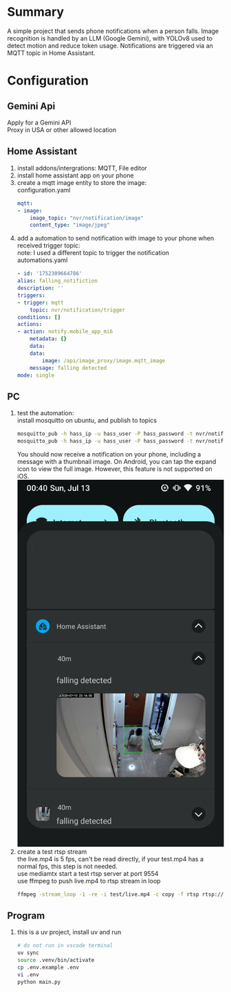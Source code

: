 # Summary
A simple project that sends phone notifications when a person falls. Image recognition is handled by an LLM (Google Gemini), with YOLOv8 used to detect motion and reduce token usage. Notifications are triggered via an MQTT topic in Home Assistant.  

# Configuration
## Gemini Api
Apply for a Gemini API  
Proxy in USA or other allowed location  

## Home Assistant
1. install addons/intergrations: MQTT, File editor  
1. install home assistant app on your phone  
1. create a mqtt image entity to store the image:  
    configuration.yaml  
    ```yaml
    mqtt:
    - image:
        image_topic: "nvr/notification/image"
        content_type: "image/jpeg"

    ```
1. add a automation to send notification with image to your phone when received trigger topic:  
    note: I used a different topic to trigger the notification  
    automations.yaml  
    ```yaml
    - id: '1752309664786'
    alias: falling_notifiction
    description: ''
    triggers:
    - trigger: mqtt
        topic: nvr/notification/trigger
    conditions: []
    actions:
    - action: notify.mobile_app_mi6
        metadata: {}
        data:
        data:
            image: /api/image_proxy/image.mqtt_image
        message: falling detected
    mode: single
    ```
## PC
1. test the automation:  
    install mosquitto on ubuntu, and publish to topics  
    ```bash
    mosquitto_pub -h hass_ip -u hass_user -P hass_password -t nvr/notification/image -f test/fall.jpg
    mosquitto_pub -h hass_ip -u hass_user -P hass_password -t nvr/notification/trigger -m "yes"
    ```
    You should now receive a notification on your phone, including a message with a thumbnail image. On Android, you can tap the expand icon to view the full image. However, this feature is not supported on iOS.
    ![notification_example](test/notification_example.png)  
1. create a test rtsp stream  
    the live.mp4 is 5 fps, can't be read directly, if your test.mp4 has a normal fps, this step is not needed.  
    use mediamtx start a test rtsp server at port 9554  
    use ffmpeg to push live.mp4 to rtsp stream in loop  
    ```bash
    ffmpeg -stream_loop -1 -re -i test/live.mp4 -c copy -f rtsp rtsp://localhost:9554/live
    ```

## Program
1. this is a uv project, install uv and run  
    ```bash
    # do not run in vscode terminal  
    uv sync 
    source .venv/bin/activate
    cp .env.example .env
    vi .env 
    python main.py 
    ```
